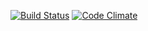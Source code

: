[![Build Status](https://travis-ci.org/emilywestenbroek/Dashboard.svg?branch=master)](https://travis-ci.org/emilywestenbroek/Dashboard)
[![Code Climate](https://codeclimate.com/github/emilywestenbroek/Dashboard/badges/gpa.svg)](https://codeclimate.com/github/emilywestenbroek/Dashboard)

